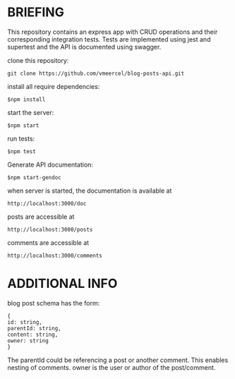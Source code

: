# BRIEFING #
This repository contains an express app with CRUD operations and their corresponding integration tests.
Tests are implemented using jest and supertest and the API is documented using swagger.

clone this repository:
```
git clone https://github.com/vmeercel/blog-posts-api.git
```
install all require dependencies:
```
$npm install 
```

start the server:
```
$npm start
```

run tests:
```
$npm test
```

Generate API documentation:
```
$npm start-gendoc
```
when server is started, the documentation is available at
```
http://localhost:3000/doc
```
posts are accessible at
```
http://localhost:3000/posts
```
comments are accessible at
```
http://localhost:3000/comments
```
# ADDITIONAL INFO #

blog post schema has the form:
```
{
id: string,
parentId: string,
content: string,
owner: string
}
```
The parentId could be referencing a post or another comment. This enables nesting of comments. owner is the user or author of the post/comment.

